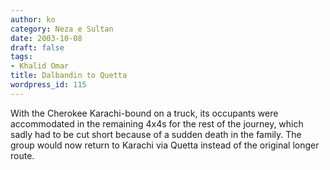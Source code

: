 ```yaml
---
author: ko
category: Neza e Sultan
date: 2003-10-08
draft: false
tags:
- Khalid Omar
title: Dalbandin to Quetta
wordpress_id: 115
---
```


With the Cherokee Karachi-bound on a truck, its occupants were accommodated in the remaining 4x4s for the rest of the journey, which sadly had to be cut short because of a sudden death in the family. The group would now return to Karachi via Quetta instead of the original longer route.